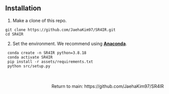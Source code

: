 ## Installation

1. Make a clone of this repo.

```
git clone https://github.com/JaehaKim97/SR4IR.git
cd SR4IR
```

2. Set the environment. We recommend using [**Anaconda**](https://www.anaconda.com/products/distribution).

```
 conda create -n SR4IR python=3.8.18
 conda activate SR4IR
 pip install -r assets/requirements.txt
 python src/setup.py
```

<br />
<br />

<div align="right">
<!--  <a href="../../README.md" style="float: right;">Link</a> to return main document. -->
 Return to main: https://github.com/JaehaKim97/SR4IR
</div>
